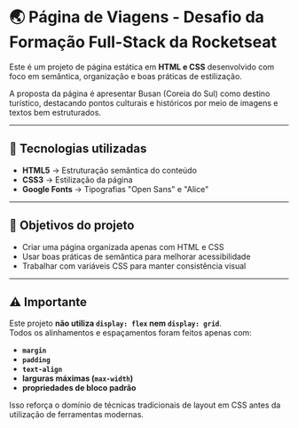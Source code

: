 # 🌏 Página de Viagens - Desafio da Formação Full-Stack da Rocketseat

Este é um projeto de página estática em **HTML e CSS** desenvolvido com foco em semântica, organização e boas práticas de estilização.

A proposta da página é apresentar Busan (Coreia do Sul) como destino turístico, destacando pontos culturais e históricos por meio de imagens e textos bem estruturados.

---

## 🚀 Tecnologias utilizadas
- **HTML5** → Estruturação semântica do conteúdo
- **CSS3** → Estilização da página
- **Google Fonts** → Tipografias "Open Sans" e "Alice"

---

## 🎯 Objetivos do projeto
- Criar uma página organizada apenas com HTML e CSS
- Usar boas práticas de semântica para melhorar acessibilidade
- Trabalhar com variáveis CSS para manter consistência visual

---

## ⚠️ Importante
Este projeto **não utiliza `display: flex` nem `display: grid`**.  
Todos os alinhamentos e espaçamentos foram feitos apenas com:
- **`margin`**
- **`padding`**
- **`text-align`**
- **larguras máximas (`max-width`)**
- **propriedades de bloco padrão**

Isso reforça o domínio de técnicas tradicionais de layout em CSS antes da utilização de ferramentas modernas.
